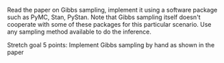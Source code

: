 Read the paper on Gibbs sampling, implement it using a software package such as PyMC, Stan, PyStan. Note that Gibbs sampling itself doesn't cooperate with some of these packages for this particular scenario. Use any sampling method available to do the inference.

Stretch goal 5 points: Implement Gibbs sampling by hand as shown in the paper
